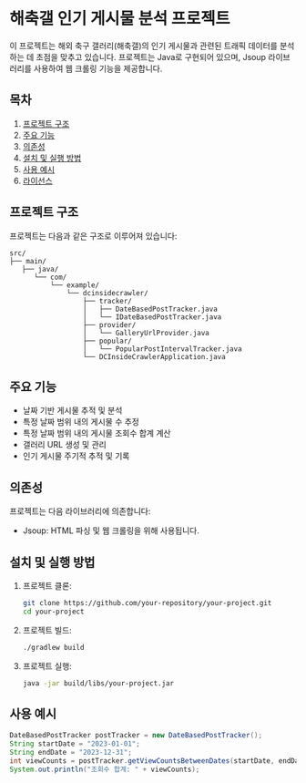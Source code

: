# 해축갤 인기 게시물 분석 프로젝트

이 프로젝트는 해외 축구 갤러리(해축갤)의 인기 게시물과 관련된 트래픽 데이터를 분석하는 데 초점을 맞추고 있습니다. 프로젝트는 Java로 구현되어 있으며, Jsoup 라이브러리를 사용하여 웹 크롤링 기능을 제공합니다.

## 목차
1. [프로젝트 구조](#프로젝트-구조)
2. [주요 기능](#주요-기능)
3. [의존성](#의존성)
4. [설치 및 실행 방법](#설치-및-실행-방법)
5. [사용 예시](#사용-예시)
6. [라이선스](#라이선스)

## 프로젝트 구조
프로젝트는 다음과 같은 구조로 이루어져 있습니다:
```
src/
├── main/
   ├── java/
      └── com/
          └── example/
              └── dcinsidecrawler/
                  ├── tracker/
                  │   ├── DateBasedPostTracker.java
                  │   └── IDateBasedPostTracker.java
                  ├── provider/
                  │   └── GalleryUrlProvider.java
                  ├── popular/
                  │   └── PopularPostIntervalTracker.java
                  └── DCInsideCrawlerApplication.java
```

## 주요 기능
- 날짜 기반 게시물 추적 및 분석
- 특정 날짜 범위 내의 게시물 수 추정
- 특정 날짜 범위 내의 게시물 조회수 합계 계산
- 갤러리 URL 생성 및 관리
- 인기 게시물 주기적 추적 및 기록

## 의존성
프로젝트는 다음 라이브러리에 의존합니다:
- Jsoup: HTML 파싱 및 웹 크롤링을 위해 사용됩니다.

## 설치 및 실행 방법
1. 프로젝트 클론:
   ```bash
   git clone https://github.com/your-repository/your-project.git
   cd your-project
   ```

2. 프로젝트 빌드:
   ```bash
   ./gradlew build
   ```

3. 프로젝트 실행:
   ```bash
   java -jar build/libs/your-project.jar
   ```

## 사용 예시
```java
DateBasedPostTracker postTracker = new DateBasedPostTracker();
String startDate = "2023-01-01";
String endDate = "2023-12-31";
int viewCounts = postTracker.getViewCountsBetweenDates(startDate, endDate);
System.out.println("조회수 합계: " + viewCounts);
```
